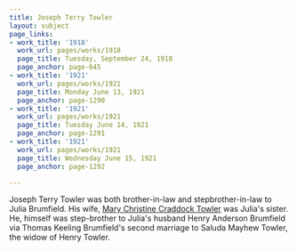 ```yaml
---
title: Joseph Terry Towler
layout: subject
page_links:
- work_title: '1918'
  work_url: pages/works/1918
  page_title: Tuesday, September 24, 1918
  page_anchor: page-645
- work_title: '1921'
  work_url: pages/works/1921
  page_title: Monday June 13, 1921
  page_anchor: page-1290
- work_title: '1921'
  work_url: pages/works/1921
  page_title: Tuesday June 14, 1921
  page_anchor: page-1291
- work_title: '1921'
  work_url: pages/works/1921
  page_title: Wednesday June 15, 1921
  page_anchor: page-1292

---
```

<p>Joseph Terry Towler was both brother-in-law and stepbrother-in-law to Julia Brumfield.  His wife, <a href='../subjects/7446' title='Mary Christine Craddock Towler'>Mary Christine Craddock Towler</a> was Julia's sister.  He, himself was step-brother to Julia's husband Henry Anderson Brumfield via Thomas Keeling Brumfield's second marriage to Saluda Mayhew Towler, the widow of Henry Towler.</p>
